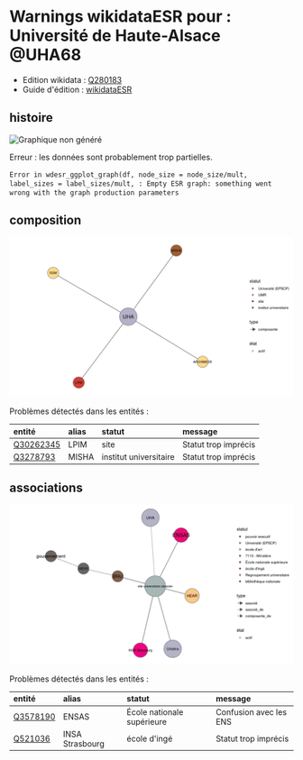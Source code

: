 Warnings wikidataESR pour : Université de Haute-Alsace @UHA68
================

- Edition wikidata : [Q280183](https://www.wikidata.org/wiki/Q280183)
- Guide d'édition : [wikidataESR](https://github.com/cpesr/wikidataESR/)



## histoire 

![Graphique non généré](https://github.com/cpesr/wikidataESR/blob/master/plots/etablissements/Q280183-histoire.png) 

Erreur : les données sont probablement trop partielles.
```
Error in wdesr_ggplot_graph(df, node_size = node_size/mult, label_sizes = label_sizes/mult, : Empty ESR graph: something went wrong with the graph production parameters

``` 



## composition 

![Graphique non généré](https://github.com/cpesr/wikidataESR/blob/master/plots/etablissements/Q280183-composition.png) 



Problèmes détectés dans les entités :

|entité                                               |alias |statut                 |message              |
|:----------------------------------------------------|:-----|:----------------------|:--------------------|
|[Q30262345](https://www.wikidata.org/wiki/Q30262345) |LPIM  |site                   |Statut trop imprécis |
|[Q3278793](https://www.wikidata.org/wiki/Q3278793)   |MISHA |institut universitaire |Statut trop imprécis |


## associations 

![Graphique non généré](https://github.com/cpesr/wikidataESR/blob/master/plots/etablissements/Q280183-associations.png) 



Problèmes détectés dans les entités :

|entité                                             |alias           |statut                     |message                |
|:--------------------------------------------------|:---------------|:--------------------------|:----------------------|
|[Q3578190](https://www.wikidata.org/wiki/Q3578190) |ENSAS           |École nationale supérieure |Confusion avec les ENS |
|[Q521036](https://www.wikidata.org/wiki/Q521036)   |INSA Strasbourg |école d'ingé               |Statut trop imprécis   |
